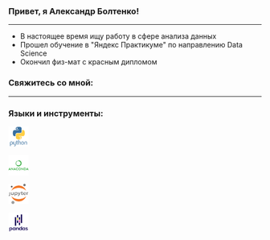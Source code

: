 ### Привет, я Александр Болтенко!
---
-  В настоящее время ищу работу в сфере анализа данных
-  Прошел обучение в "Яндекс Практикуме" по направлению Data Science
-  Окончил физ-мат с красным дипломом 

### Свяжитесь со мной:
---
### Языки и инструменты:
<div>
  
<img src="https://raw.githubusercontent.com/devicons/devicon/1119b9f84c0290e0f0b38982099a2bd027a48bf1/icons/python/python-original-wordmark.svg" title="python" alt="python" width="40" height="40"/>&nbsp;  
  
<img src="https://raw.githubusercontent.com/devicons/devicon/1119b9f84c0290e0f0b38982099a2bd027a48bf1/icons/anaconda/anaconda-original-wordmark.svg" title="anaconda" alt="anaconda" width="40" height="40"/>&nbsp;
  
<img src="https://raw.githubusercontent.com/devicons/devicon/1119b9f84c0290e0f0b38982099a2bd027a48bf1/icons/jupyter/jupyter-original-wordmark.svg" title="jupyter" alt="jupyter" width="40" height="40"/>&nbsp;
  
<img src="https://raw.githubusercontent.com/devicons/devicon/1119b9f84c0290e0f0b38982099a2bd027a48bf1/icons/pandas/pandas-original-wordmark.svg" title="icons" alt="icons" width="40" height="40"/>&nbsp;   
  
  
  
 </div>
